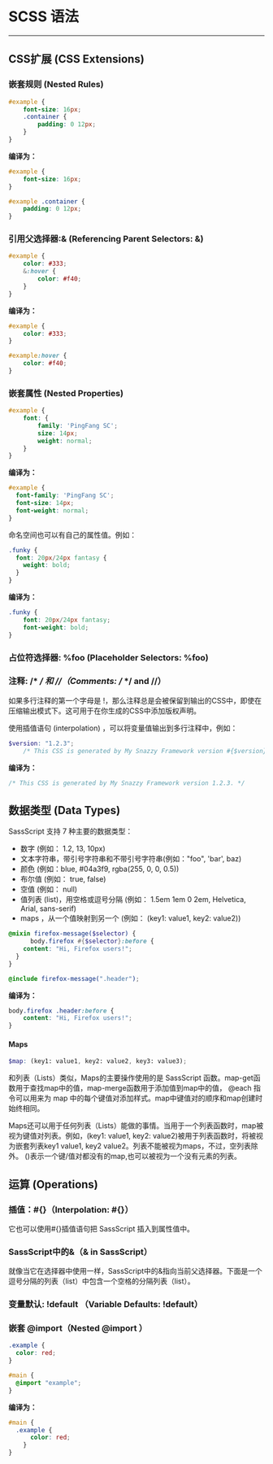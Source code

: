 # SCSS 语法
---

## CSS扩展 (CSS Extensions)

### 嵌套规则 (Nested Rules)

```SCSS
#example {
	font-size: 16px;
	.container {
		padding: 0 12px;
	}
}

```

**编译为：**

```CSS
#example {
	font-size: 16px;
}

#example .container {
	padding: 0 12px;
}
```

### 引用父选择器:& (Referencing Parent Selectors: &)

```SCSS
#example {
	color: #333;
	&:hover {
		color: #f40;
	}
}

```

**编译为：**

```CSS
#example {
	color: #333;
}

#example:hover {
	color: #f40;
}
```

### 嵌套属性 (Nested Properties)

```SCSS
#example {
	font: {
		family: 'PingFang SC';
		size: 14px;
		weight: normal;
	}
}

```

**编译为：** 

```CSS
#example {
  font-family: 'PingFang SC';
  font-size: 14px;
  font-weight: normal;
}
```

命名空间也可以有自己的属性值。例如：

```SCSS
.funky {
  font: 20px/24px fantasy {
    weight: bold;
  }
}
```

**编译为：** 

```SCSS
.funky {
	font: 20px/24px fantasy;
	font-weight: bold;
}
```

### 占位符选择器: %foo (Placeholder Selectors: %foo)

### 注释: /* */ 和 //（Comments: /* */ and //）

如果多行注释的第一个字母是 !，那么注释总是会被保留到输出的CSS中，即使在压缩输出模式下。这可用于在你生成的CSS中添加版权声明。

使用插值语句 (interpolation) ，可以将变量值输出到多行注释中，例如：

```SCSS
$version: "1.2.3";
    /* This CSS is generated by My Snazzy Framework version #{$version}. */
```
**编译为：** 

```CSS
/* This CSS is generated by My Snazzy Framework version 1.2.3. */
```

## 数据类型 (Data Types)

SassScript 支持 7 种主要的数据类型：

+ 数字 (例如： 1.2, 13, 10px)
+ 文本字符串，带引号字符串和不带引号字符串(例如："foo", 'bar', baz)
+ 颜色 (例如：blue, #04a3f9, rgba(255, 0, 0, 0.5))
+ 布尔值 (例如： true, false)
+ 空值 (例如： null)
+ 值列表 (list)，用空格或逗号分隔 (例如： 1.5em 1em 0 2em,  Helvetica, Arial, sans-serif)
+ maps ，从一个值映射到另一个 (例如： (key1: value1, key2: value2))

```SCSS
@mixin firefox-message($selector) {
      body.firefox #{$selector}:before {
    content: "Hi, Firefox users!";
  }
}

@include firefox-message(".header");
```

**编译为：** 

```CSS
body.firefox .header:before {
	content: "Hi, Firefox users!";
}
```

#### Maps

```SCSS
$map: (key1: value1, key2: value2, key3: value3);

```

和列表（Lists）类似，Maps的主要操作使用的是 SassScript 函数。map-get函数用于查找map中的值，map-merge函数用于添加值到map中的值， @each 指令可以用来为 map 中的每个键值对添加样式。map中键值对的顺序和map创建时始终相同。

Maps还可以用于任何列表（Lists）能做的事情。当用于一个列表函数时，map被视为键值对列表。例如，(key1: value1, key2: value2)被用于列表函数时，将被视为嵌套列表key1 value1, key2 value2。列表不能被视为maps，不过，空列表除外。 ()表示一个键/值对都没有的map,也可以被视为一个没有元素的列表。

## 运算 (Operations)

### 插值：#{}（Interpolation: #{}）

它也可以使用#{}插值语句把 SassScript 插入到属性值中。

### SassScript中的&（& in SassScript）

就像当它在选择器中使用一样，SassScript中的&指向当前父选择器。下面是一个逗号分隔的列表（list）中包含一个空格的分隔列表（list）。

### 变量默认: !default （Variable Defaults: !default）

### 嵌套 @import（Nested @import ）

```SCSS
.example {
  color: red;
}

#main {
  @import "example";
}

```
**编译为：** 

```CSS
#main {
  .example {
      color: red;
    }
}
```
